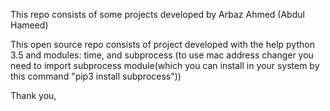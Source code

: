 
This repo consists of some projects developed by Arbaz Ahmed (Abdul Hameed)

This open source repo consists of project developed with the help python 3.5 and modules: time, and subprocess (to use mac address changer you need to import subprocess module(which you can install in your system by this command "pip3 install subprocess"))

Thank you,
